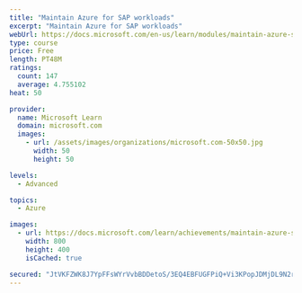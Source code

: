 ```yaml
---
title: "Maintain Azure for SAP workloads"
excerpt: "Maintain Azure for SAP workloads"
webUrl: https://docs.microsoft.com/en-us/learn/modules/maintain-azure-sap-workloads/
type: course
price: Free
length: PT48M
ratings:
  count: 147
  average: 4.755102
heat: 50

provider:
  name: Microsoft Learn
  domain: microsoft.com
  images:
    - url: /assets/images/organizations/microsoft.com-50x50.jpg
      width: 50
      height: 50

levels:
  - Advanced

topics:
  - Azure

images:
  - url: https://docs.microsoft.com/learn/achievements/maintain-azure-sap-workloads-social.png
    width: 800
    height: 400
    isCached: true

secured: "JtVKFZWK8J7YpFFsWYrVvbBDDetoS/3EQ4EBFUGFPiQ+Vi3KPopJDMjDL9N2rW9rBoiIQzjbDdm/bx+SSyjvO0F5fuRl97QXFEx4vkQImKCGNZQMKlE007oEb0G+VClSP8PQIvwRcXznjfBkDAS5zkFxkZhDtFyFTb7hr7XApJQZ0lrDJpcwxnzjkPTXNAX5c4i3gGze/Lof0DsJbBSmE9ClKv6wUuTXC8U8Sy8SgKDdTFY5w0lMt7kUgx2BZYkZkAGWyv+Z1ogmp+SIbqOOicYO7M9+p2QeTCz0LMSKA9QbPXn0UYGvRUJbbFA6b6G8WpV/dLXatDToRJgfPoCzx5lWtGw4V5CYniKknRDgh5X5NY7XNmg6FpRZOcyECu+MEzXqfXpDhKmPa+LscuBZTr/Kq4noHlaJFYllrWxiDnM=;Vo6q4lNaWP2Jc2QIdd1E0g=="
---
```


